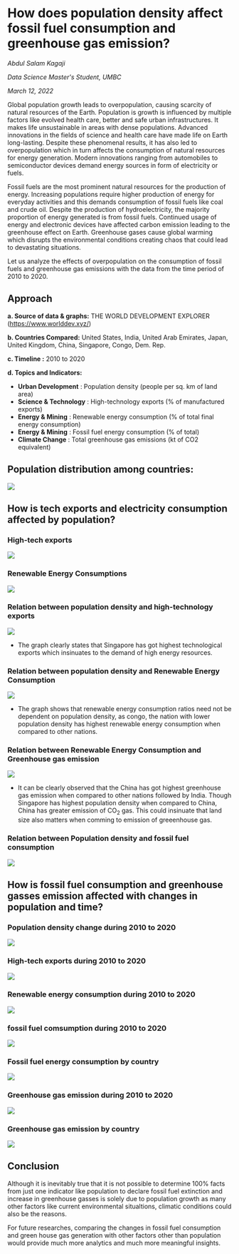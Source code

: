 # **How does population density affect fossil fuel consumption and greenhouse gas emission?** 

*Abdul Salam Kagaji*

*Data Science Master's Student, UMBC*

*March 12, 2022*

Global population growth leads to overpopulation, causing scarcity of natural resources of the Earth. Population is growth is influenced by multiple factors like evolved health care, better and safe urban infrastructures. It makes life unsustainable in areas with dense populations.
Advanced innovations in the fields of science and health care have made life on Earth long-lasting. Despite these phenomenal results, it has also led to overpopulation which in turn affects the consumption of natural resources for energy generation. Modern innovations ranging from automobiles to semiconductor devices demand energy sources in form of electricity or fuels. 

Fossil fuels are the most prominent natural resources for the production of energy. Increasing populations require higher production of energy for everyday activities and this demands consumption of fossil fuels like coal and crude oil. Despite the production of hydroelectricity, the majority proportion of energy generated is from fossil fuels. 
Continued usage of energy and electronic devices have affected carbon emission leading to the greenhouse effect on Earth. Greenhouse gases cause global warming which disrupts the environmental conditions creating chaos that could lead to devastating situations.

Let us analyze the effects of overpopulation on the consumption of fossil fuels and greenhouse gas emissions with the data from the time period of 2010 to 2020.

## Approach

**a.	Source of data & graphs:** THE WORLD DEVELOPMENT EXPLORER (https://www.worlddev.xyz/) 

**b.	Countries Compared:** United States, India, United Arab Emirates, Japan, United Kingdom, China, Singapore, Congo, Dem. Rep.

**c.	Timeline :** 2010 to 2020

**d.	Topics and Indicators:**

-	**Urban Development** : Population density (people per sq. km of land area)
- **Science & Technology** : High-technology exports (% of manufactured exports)
- **Energy & Mining** : Renewable energy consumption (% of total final energy consumption)
- **Energy & Mining** : Fossil fuel energy consumption (% of total)
- **Climate Change** : Total greenhouse gas emissions (kt of CO2 equivalent)

## Population distribution among countries:
![](https://github.com/abdulSalamKagaji97/world_development_explorer/blob/main/charts/population_density.png)

## How is tech exports and electricity consumption affected by population?

### **High-tech exports**
![](https://github.com/abdulSalamKagaji97/world_development_explorer/blob/main/charts/tech_exports.png)

### **Renewable Energy Consumptions**
![](https://github.com/abdulSalamKagaji97/world_development_explorer/blob/main/charts/renewable_energy%20_econsumption.png)

### **Relation between population density and high-technology exports**
![](https://github.com/abdulSalamKagaji97/world_development_explorer/blob/main/charts/population_vs_tech_exports.png)

- The graph clearly states that Singapore has got highest technological exports which insinuates to the demand of high energy resources.


### **Relation between population density and Renewable Energy Consumption**
![](https://github.com/abdulSalamKagaji97/world_development_explorer/blob/main/charts/population_vs_renewable_energy.png)

- The graph shows that renewable energy consumption ratios need not be dependent on population density, as congo, the nation with lower population density has highest renewable energy consumption when compared to other nations.

### **Relation between Renewable Energy Consumption and Greenhouse gas emission**
![](https://github.com/abdulSalamKagaji97/world_development_explorer/blob/main/charts/energy_vs_gasses.png)

- It can be clearly observed that the China has got highest greenhouse gas emission when compared to other nations followed by India. Though Singapore has highest population density when compared to China, China has greater emission of CO<sub>2</sub> gas. This could insinuate that land size also matters when comming to emission of greeenhouse gas.

### **Relation between Population density and fossil fuel consumption**
![](https://github.com/abdulSalamKagaji97/world_development_explorer/blob/main/charts/population_vs_fossion_fuel_consumption.png)

## How is fossil fuel consumption and greenhouse gasses emission affected with changes in population and time?

### **Population density change during 2010 to 2020**
![](https://github.com/abdulSalamKagaji97/world_development_explorer/blob/main/charts/population_density_timeseries.png)

### **High-tech exports during 2010 to 2020**
![](https://github.com/abdulSalamKagaji97/world_development_explorer/blob/main/charts/tech_exports_timeseries.png)

### **Renewable energy consumption during 2010 to 2020**
![](https://github.com/abdulSalamKagaji97/world_development_explorer/blob/main/charts/energy_consumpiton_timeseries.png)

### **fossil fuel comsumption during 2010 to 2020**
![](https://github.com/abdulSalamKagaji97/world_development_explorer/blob/main/charts/fossil_fuel_timeseries.png)

### **Fossil fuel energy consumption by country**
![](https://github.com/abdulSalamKagaji97/world_development_explorer/blob/main/charts/fossil_fuel_consumption_pie.png)


### **Greenhouse gas emission during 2010 to 2020**
![](https://github.com/abdulSalamKagaji97/world_development_explorer/blob/main/charts/gas_emission_timeseries.png)

### **Greenhouse gas emission by country**
![](https://github.com/abdulSalamKagaji97/world_development_explorer/blob/main/charts/gas_emission.png)


## Conclusion

Although it is inevitably true that it is not possible to determine 100% facts from just one indicator like population to declare fossil fuel extinction and increase in greenhouse gasses is solely due to population growth as many other factors like current environmental situaltions, climatic conditions could also be the reasons.

For future researches, comparing the changes in fossil fuel consumption and green house gas generation with other factors other than population would provide much more analytics and much more meaningful insights.


